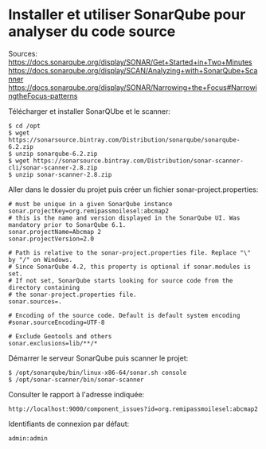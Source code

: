 # Installer et utiliser SonarQube pour analyser du code source

Sources: 	https://docs.sonarqube.org/display/SONAR/Get+Started+in+Two+Minutes
		https://docs.sonarqube.org/display/SCAN/Analyzing+with+SonarQube+Scanner
		https://docs.sonarqube.org/display/SONAR/Narrowing+the+Focus#NarrowingtheFocus-patterns

Télécharger et installer SonarQUbe et le scanner:

	$ cd /opt
	$ wget https://sonarsource.bintray.com/Distribution/sonarqube/sonarqube-6.2.zip
	$ unzip sonarqube-6.2.zip
	$ wget https://sonarsource.bintray.com/Distribution/sonar-scanner-cli/sonar-scanner-2.8.zip
	$ unzip sonar-scanner-2.8.zip
	
Aller dans le dossier du projet puis créer un fichier sonar-project.properties:

```
# must be unique in a given SonarQube instance
sonar.projectKey=org.remipassmoilesel:abcmap2
# this is the name and version displayed in the SonarQube UI. Was mandatory prior to SonarQube 6.1.
sonar.projectName=Abcmap 2
sonar.projectVersion=2.0

# Path is relative to the sonar-project.properties file. Replace "\" by "/" on Windows.
# Since SonarQube 4.2, this property is optional if sonar.modules is set.
# If not set, SonarQube starts looking for source code from the directory containing
# the sonar-project.properties file.
sonar.sources=.

# Encoding of the source code. Default is default system encoding
#sonar.sourceEncoding=UTF-8

# Exclude Geotools and others
sonar.exclusions=lib/**/*

```

Démarrer le serveur SonarQube puis scanner le projet:

	$ /opt/sonarqube/bin/linux-x86-64/sonar.sh console
	$ /opt/sonar-scanner/bin/sonar-scanner

Consulter le rapport à l'adresse indiquée:

	http://localhost:9000/component_issues?id=org.remipassmoilesel:abcmap2

Identifiants de connexion par défaut: 
	
	admin:admin


